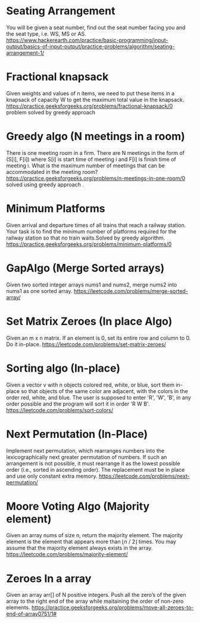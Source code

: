 # Seating Arrangement
  You will be given a seat number, find out the seat number facing you and the seat type, i.e. WS, MS or AS.
  https://www.hackerearth.com/practice/basic-programming/input-output/basics-of-input-output/practice-problems/algorithm/seating-arrangement-1/
# Fractional knapsack
  Given weights and values of n items, we need to put these items in a knapsack of capacity W to get the maximum total value in the knapsack.
  https://practice.geeksforgeeks.org/problems/fractional-knapsack/0
  problem solved by greedy approach
# Greedy algo (N meetings in a room)
   There is one meeting room in a firm. There are N meetings in the form of (S[i], F[i]) where S[i] is start time of meeting i and F[i] is finish time of meeting i.
    What is the maximum number of meetings that can be accommodated in the meeting room?
    https://practice.geeksforgeeks.org/problems/n-meetings-in-one-room/0
      solved using greedy approach .
# Minimum Platforms
  Given arrival and departure times of all trains that reach a railway station. Your task is to find the minimum number of platforms required for the railway station so that no    train waits.Solved by greedy algorithm.
  https://practice.geeksforgeeks.org/problems/minimum-platforms/0
# GapAlgo (Merge Sorted arrays)
  Given two sorted integer arrays nums1 and nums2, merge nums2 into nums1 as one sorted array.
  https://leetcode.com/problems/merge-sorted-array/
# Set Matrix Zeroes (In place Algo)
  Given an m x n matrix. If an element is 0, set its entire row and column to 0. Do it in-place.
  https://leetcode.com/problems/set-matrix-zeroes/
# Sorting algo (In-place)
  Given a vector v with n objects colored red, white, or blue, sort them in-place so that objects of the same color are adjacent, with the colors in the order red, white, and        blue. The user is supposed to enter 'R', 'W', 'B', in any order possible and the program will sort it in order 'R W B'.
  https://leetcode.com/problems/sort-colors/
# Next Permutation (In-Place)
  Implement next permutation, which rearranges numbers into the lexicographically next greater permutation of numbers.
  If such an arrangement is not possible, it must rearrange it as the lowest possible order (i.e., sorted in ascending order).
  The replacement must be in place and use only constant extra memory.
  https://leetcode.com/problems/next-permutation/
# Moore Voting Algo (Majority element)
  Given an array nums of size n, return the majority element.
  The majority element is the element that appears more than ⌊n / 2⌋ times. You may assume that the majority element always exists in the array.
  https://leetcode.com/problems/majority-element/
 # Zeroes In a array
 Given an array arr[] of N positive integers. Push all the zero’s of the given array to the right end of the array while maitaining the order of non-zero elements.
 https://practice.geeksforgeeks.org/problems/move-all-zeroes-to-end-of-array0751/1#
